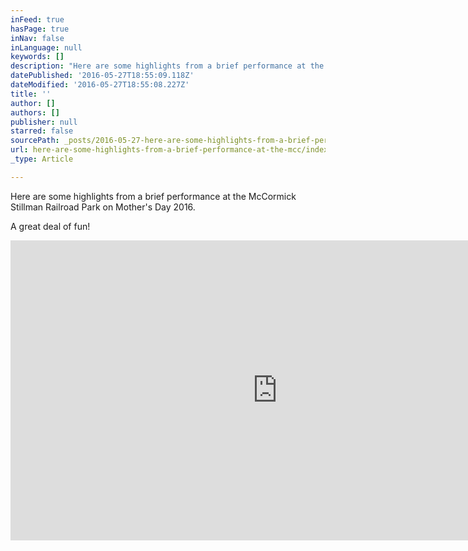 ```yaml
---
inFeed: true
hasPage: true
inNav: false
inLanguage: null
keywords: []
description: "Here are some highlights from a brief performance at the McCormick Stillman Railroad Park on Mother's Day 2016. "
datePublished: '2016-05-27T18:55:09.118Z'
dateModified: '2016-05-27T18:55:08.227Z'
title: ''
author: []
authors: []
publisher: null
starred: false
sourcePath: _posts/2016-05-27-here-are-some-highlights-from-a-brief-performance-at-the-mcc.md
url: here-are-some-highlights-from-a-brief-performance-at-the-mcc/index.html
_type: Article

---
```

Here are some highlights from a brief performance at the McCormick Stillman Railroad Park on Mother's Day 2016\. 

A great deal of fun!

<iframe width="854" height="480" src="https://www.youtube.com/embed/B9dB9ZEVheM" frameborder="0" allowfullscreen="" style=""></iframe>